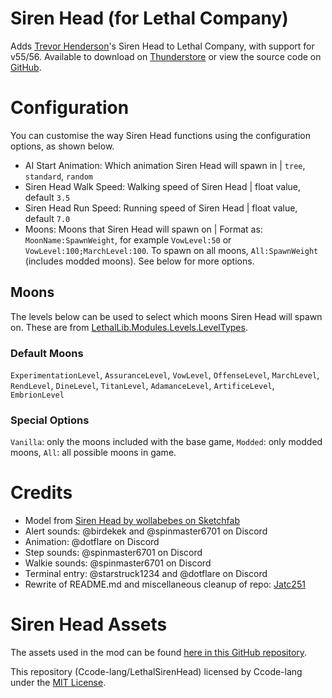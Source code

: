 [comment]: # (This README.md is intended to be used both on GitHub and Thunderstore and as such must also be included in the zip upload to Thunderstore)
# Siren Head (for Lethal Company)

Adds [Trevor Henderson](https://trevorhenderson.format.com/)'s Siren Head to Lethal Company, with support for v55/56. Available to download on [Thunderstore](https://thunderstore.io/c/lethal-company/p/Ccode_lang/SirenHead/) or view the source code on [GitHub](https://github.com/Ccode-lang/LethalSirenHead).

# Configuration

You can customise the way Siren Head functions using the configuration options, as shown below.
* AI Start Animation: Which animation Siren Head will spawn in | `tree`, `standard`, `random`
* Siren Head Walk Speed: Walking speed of Siren Head | float value, default `3.5`
* Siren Head Run Speed: Running speed of Siren Head | float value, default `7.0`
* Moons: Moons that Siren Head will spawn on | Format as: `MoonName:SpawnWeight`, for example `VowLevel:50` or `VowLevel:100;MarchLevel:100`. To spawn on all moons, `All:SpawnWeight` (includes modded moons). See below for more options.

## Moons
[comment]: # (This link may need to be revised occasionally as it is not a permalink to the LevelTypes enum in LethalLib code, and as such the location of this enum can change at any time.)
The levels below can be used to select which moons Siren Head will spawn on. These are from [LethalLib.Modules.Levels.LevelTypes](https://github.com/EvaisaDev/LethalLib/blob/main/LethalLib/Modules/Levels.cs#L15).

### Default Moons
`ExperimentationLevel`, `AssuranceLevel`, `VowLevel`, `OffenseLevel`, `MarchLevel`, `RendLevel`, `DineLevel`, `TitanLevel`, `AdamanceLevel`, `ArtificeLevel`, `EmbrionLevel`

### Special Options
`Vanilla`: only the moons included with the base game, `Modded`: only modded moons, `All`: all possible moons in game.

# Credits

* Model from [Siren Head by wollabebes on Sketchfab](https://sketchfab.com/3d-models/siren-head-e2a7eca5bc814b6ca5b2d2e85f478360)
* Alert sounds: @birdekek and @spinmaster6701 on Discord
* Animation: @dotflare on Discord
* Step sounds: @spinmaster6701 on Discord
* Walkie sounds: @spinmaster6701 on Discord
* Terminal entry: @starstruck1234 and @dotflare on Discord
* Rewrite of README.md and miscellaneous cleanup of repo: [Jatc251](https://jatc251.com)

# Siren Head Assets
The assets used in the mod can be found [here in this GitHub repository](https://github.com/Ccode-lang/LethalCompanyUnityTemplate-SirenHead).

This repository (Ccode-lang/LethalSirenHead) licensed by Ccode-lang under the [MIT License](https://github.com/Ccode-lang/LethalSirenHead/blob/master/LICENSE).